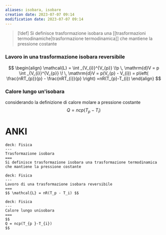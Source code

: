 ```yaml
---
aliases: isobara, isobare
creation date: 2023-07-07 09:14
modification date: 2023-07-07 09:14
---
```



> [!def] 
> Si definisce trasformazione isobara una [[trasformazioni termodinamiche|trasformazione termodinamica]] che mantiene la pressione costante

### Lavoro in una trasformazione isobara reversibile
$$ \begin{align}
\mathcal{L} = \int _{V_{i}}^{V_{p}} \!p \, \mathrm{d}V = p \int _{V_{i}}^{V_{p}}  \!  \, \mathrm{d}V = p(V_{p} - V_{i}) = p\left( \frac{nRT_{p}}{p} - \frac{nRT_{i}}{p} \right) =nR(T_{p}-T_{i})
\end{align} $$

### Calore lungo un'isobara
considerando la definizione di calore molare a pressione costante
$$
Q = ncp(T_{p }-T_{i})
$$
# ANKI

```anki
deck: Fisica
---
Trasformazione isobara
===
Si definisce trasformazione isobara una trasformazione termodinamica che mantiene la pressione costante
```


```anki
deck: Fisica
---
Lavoro di una trasformazione isobara reversibile
===
$$ \mathcal{L} = nR(T_p - T_i) $$
```


```anki
deck: Fisica
---
Calore lungo unisobara
===
$$
Q = ncp(T_{p }-T_{i})
$$
```
